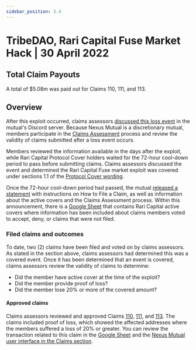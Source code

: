 ```yaml
---
sidebar_position: 3.4
---
```


# TribeDAO, Rari Capital Fuse Market Hack | 30 April 2022

## Total Claim Payouts
A total of $5.08m was paid out for Claims 110, 111, and 113.

## Overview
After this exploit occurred, claims assessors [discussed this loss event](https://discord.com/channels/496296560624140298/689385874265342056/970676366238425098) in the mutual's Discord server. Because Nexus Mutual is a discretionary mutual, members participate in the [Claims Assessment](/protocol/claims-assessment/) process and review the validity of claims submitted after a loss event occurs.

Members reviewed the information available in the days after the exploit, while Rari Capital Protocol Cover holders waited for the 72-hour cool-down period to pass before submitting claims. Claims assessors discussed the event and determined the Rari Capital Fuse market exploit was covered under sections 1.1 of the [Protocol Cover wording](https://uploads-ssl.webflow.com/62d8193ce9880895261daf4a/63d0f4c4cca088730ac54ccc_ProtocolCoverv1.0.pdf).

Once the 72-hour cool-down period had passed, the mutual [released a statement](https://twitter.com/NexusMutual/status/1521481408967061508) with instructions on How to File a Claim, as well as information about the active covers and the Claims Assessment process. Within this announcement, there is a [Google Sheet](https://docs.google.com/spreadsheets/d/1haZshQwcYASEGnVRmE5AWC_iNWRLibqRNT7y94Jh63E/edit#gid=0) that contains Rari Capital active covers where information has been included about claims members voted to accept, deny, or claims that were not filed.

### Filed claims and outcomes
To date, two (2) claims have been filed and voted on by claims assessors. As stated in the section above, claims assessors had determined this was a covered event. Once it has been determined that an event is covered, claims assessors review the validity of claims to determine:
* Did the member have active cover at the time of the exploit?
* Did the member provide proof of loss?
* Did the member lose 20% or more of the covered amount?

#### Approved claims
Claims assessors reviewed and approved Claims [110](https://app.nexusmutual.io/claim-assessment/view-claim?claimId=110), [111](https://app.nexusmutual.io/claim-assessment/view-claim?claimId=111), and [113](https://app.nexusmutual.io/claim-assessment/view-claim?claimId=113). The claims included proof of loss, which showed the affected addresses where the members suffered a loss of 20% or greater. You can review the transaction related to this claim in the [Google Sheet](https://docs.google.com/spreadsheets/d/1haZshQwcYASEGnVRmE5AWC_iNWRLibqRNT7y94Jh63E/edit#gid=0) and the [Nexus Mutual user interface in the Claims section](https://app.nexusmutual.io/claim-assessment).
